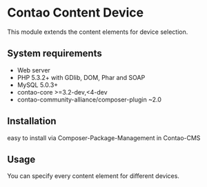 Contao Content Device
======================

This module extends the content elements for device selection.


System requirements
-------------------

 * Web server
 * PHP 5.3.2+ with GDlib, DOM, Phar and SOAP
 * MySQL 5.0.3+
 * contao-core >=3.2-dev,<4-dev
 * contao-community-alliance/composer-plugin ~2.0

Installation
------------

easy to install via Composer-Package-Management in Contao-CMS


Usage
-----

You can specify every content element for different devices.
